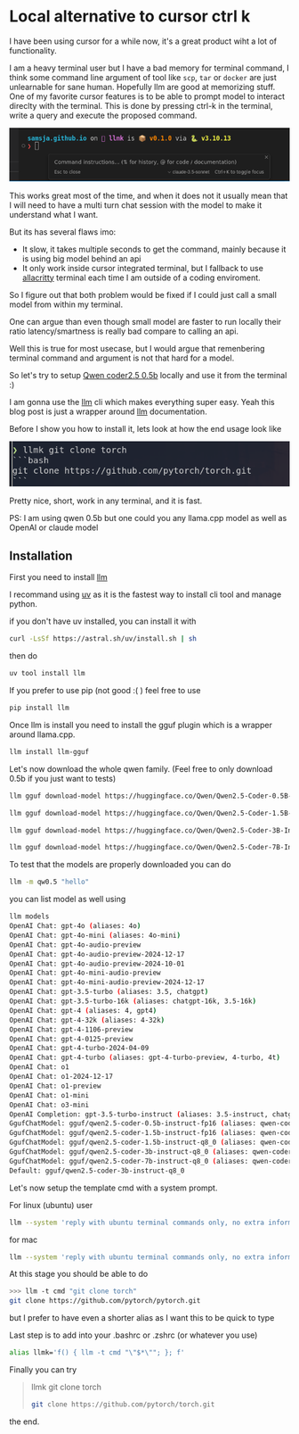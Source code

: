 # Local alternative to cursor ctrl k 

I have been using cursor for a while now, it's a great product wiht a lot of functionality.


I am a heavy terminal user but I have a bad memory for terminal command, I think some command line argument of tool like `scp`, `tar` or `docker`  are just unlearnable for sane human. Hopefully llm are good at memorizing stuff. One of my favorite cursor features is to be able to prompt model to interact direclty with the terminal. This is done by pressing ctrl-k in the terminal, write a query and execute the proposed command. 

![cursor ctrl k](cursor.png)

This works great most of the time, and when it does not it usually mean that I will need to have a multi turn chat session with the model to make it understand what I want. 

But its has several flaws imo:

* It slow, it takes multiple seconds to get the command, mainly because it is using big model behind an api
* It only work inside cursor integrated terminal, but I fallback to use [allacritty](https://github.com/alacritty/alacritty) terminal each time I am outside of a coding enviroment.


So I figure out that both problem would be fixed if I could just call a small model from within my terminal. 

One can argue than even though small model are faster to run locally their ratio latency/smartness is really bad compare to calling an api. 

Well this is true for most usecase, but I would argue that remenbering terminal command and argument is not that hard for a model. 

So let's try to setup [Qwen coder2.5 0.5b](https://huggingface.co/Qwen/Qwen2.5-Coder-1.5B-Instruct-GGUF) locally and use it from the terminal :)

I am gonna use the [llm](https://github.com/simonw/llm) cli which makes everything super easy. Yeah this blog post is just a wrapper around [llm](https://github.com/simonw/llm) documentation.

Before I show you how to install it, lets look at how the end usage look like

![llmk](llmk_torch.png)


Pretty nice, short, work in any terminal, and it is fast. 



PS: I am using qwen 0.5b but one could you any llama.cpp model as well as OpenAI or claude model


## Installation


First you need to install [llm](https://github.com/simonw/llm)



I recommand using [uv](https://github.com/astral-sh/uv) as it is the fastest way to install cli tool and manage python.

if you don't have uv installed, you can install it with 

```bash
curl -LsSf https://astral.sh/uv/install.sh | sh
```

then do

```bash
uv tool install llm
```

If you prefer to use pip (not good :( ) feel free to use 

```bash
pip install llm
```

Once llm is install you need to install the gguf plugin which is a wrapper around llama.cpp.


```bash
llm install llm-gguf
```


Let's now download the whole qwen family. (Feel free to only download 0.5b if you just want to tests)


```bash
llm gguf download-model https://huggingface.co/Qwen/Qwen2.5-Coder-0.5B-Instruct-GGUF/resolve/main/qwen2.5-coder-0.5b-instruct-fp16.gguf --alias qwen-coder-2.5-0.5b --alias qw0.5
```

```bash
llm gguf download-model https://huggingface.co/Qwen/Qwen2.5-Coder-1.5B-Instruct-GGUF/resolve/main/qwen2.5-coder-1.5b-instruct-q8_0.gguf --alias qwen-coder-2.5-1.5b --alias qw1.5b
```

```bash
llm gguf download-model https://huggingface.co/Qwen/Qwen2.5-Coder-3B-Instruct-GGUF/resolve/main/qwen2.5-coder-3b-instruct-q8_0.gguf --alias qwen-coder-2.5-3b --alias qw3b
```

```bash
llm gguf download-model https://huggingface.co/Qwen/Qwen2.5-Coder-7B-Instruct-GGUF/resolve/main/qwen2.5-coder-7b-instruct-q8_0.gguf --alias qwen-coder-2.5-7b --alias qw7b
```

To test that the models are properly downloaded you can do

```bash
llm -m qw0.5 "hello"
```

you can list model as well using 

```bash
llm models
OpenAI Chat: gpt-4o (aliases: 4o)
OpenAI Chat: gpt-4o-mini (aliases: 4o-mini)
OpenAI Chat: gpt-4o-audio-preview
OpenAI Chat: gpt-4o-audio-preview-2024-12-17
OpenAI Chat: gpt-4o-audio-preview-2024-10-01
OpenAI Chat: gpt-4o-mini-audio-preview
OpenAI Chat: gpt-4o-mini-audio-preview-2024-12-17
OpenAI Chat: gpt-3.5-turbo (aliases: 3.5, chatgpt)
OpenAI Chat: gpt-3.5-turbo-16k (aliases: chatgpt-16k, 3.5-16k)
OpenAI Chat: gpt-4 (aliases: 4, gpt4)
OpenAI Chat: gpt-4-32k (aliases: 4-32k)
OpenAI Chat: gpt-4-1106-preview
OpenAI Chat: gpt-4-0125-preview
OpenAI Chat: gpt-4-turbo-2024-04-09
OpenAI Chat: gpt-4-turbo (aliases: gpt-4-turbo-preview, 4-turbo, 4t)
OpenAI Chat: o1
OpenAI Chat: o1-2024-12-17
OpenAI Chat: o1-preview
OpenAI Chat: o1-mini
OpenAI Chat: o3-mini
OpenAI Completion: gpt-3.5-turbo-instruct (aliases: 3.5-instruct, chatgpt-instruct)
GgufChatModel: gguf/qwen2.5-coder-0.5b-instruct-fp16 (aliases: qwen-coder-2.5-0.5b, qw0.5)
GgufChatModel: gguf/qwen2.5-coder-1.5b-instruct-fp16 (aliases: qwen-coder-2.5-1.5b, qw1.5b)
GgufChatModel: gguf/qwen2.5-coder-1.5b-instruct-q8_0 (aliases: qwen-coder-2.5-1.5b, qw1.5b)
GgufChatModel: gguf/qwen2.5-coder-3b-instruct-q8_0 (aliases: qwen-coder-2.5-3b, qw3b)
GgufChatModel: gguf/qwen2.5-coder-7b-instruct-q8_0 (aliases: qwen-coder-2.5-7b, qw7b)
Default: gguf/qwen2.5-coder-3b-instruct-q8_0
```

Let's now setup the template cmd with a system prompt.

For linux (ubuntu) user

```bash
llm --system 'reply with ubuntu terminal commands only, no extra information' --model qw0.5 --save cmd
```

for mac


```bash
llm --system 'reply with ubuntu terminal commands only, no extra information' --model qw0.5 --save cmd
```

At this stage you should be able to do

```bash
>>> llm -t cmd "git clone torch"
git clone https://github.com/pytorch/pytorch.git
```

but I prefer to have even a shorter alias as I want this to be quick to type


Last step is to add into your .bashrc or .zshrc (or whatever you use)

```bash
alias llmk='f() { llm -t cmd "\"$*\""; }; f'
```


Finally you can try

> llmk git clone torch
> ```bash
> git clone https://github.com/pytorch/torch.git
> ```




the end.